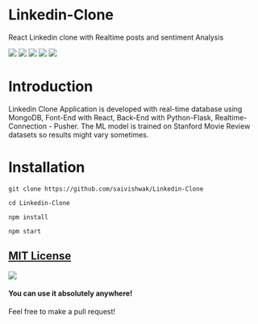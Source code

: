 # Linkedin-Clone

React Linkedin clone with Realtime posts and sentiment Analysis

![](https://img.shields.io/github/issues/saivishwak/Linkedin-Clone)
![](https://img.shields.io/github/forks/saivishwak/Linkedin-Clone)
![](https://img.shields.io/github/stars/saivishwak/Linkedin-Clone)
![](https://img.shields.io/github/license/saivishwak/Linkedin-Clone)
![](https://img.shields.io/github/last-commit/saivishwak/Linkedin-Clone)

# Introduction

Linkedin Clone Application is developed with real-time database using MongoDB, Font-End with React, Back-End with Python-Flask, Realtime-Connection - Pusher. The ML model is trained on Stanford Movie Review datasets so results might vary sometimes.

# Installation

    git clone https://github.com/saivishwak/Linkedin-Clone

    cd Linkedin-Clone

    npm install

    npm start

## [MIT License](https://raw.githubusercontent.com/saivishwak/Linkedin-Clone/master/LICENSE)

<img src ="https://img.shields.io/badge/Important-notice-red" />
<h4>You can use it absolutely anywhere!</h4>

Feel free to make a pull request!
